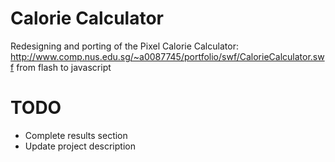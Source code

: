 Calorie Calculator
==================
Redesigning and porting of the Pixel Calorie Calculator: http://www.comp.nus.edu.sg/~a0087745/portfolio/swf/CalorieCalculator.swf from flash to javascript

TODO
==================
- Complete results section
- Update project description
